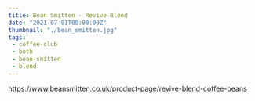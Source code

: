 ```yaml
---
title: Bean Smitten - Revive Blend
date: "2021-07-01T00:00:00Z"
thumbnail: "./bean_smitten.jpg"
tags:
 - coffee-club
 - both
 - bean-smitten
 - blend
---
```


https://www.beansmitten.co.uk/product-page/revive-blend-coffee-beans

